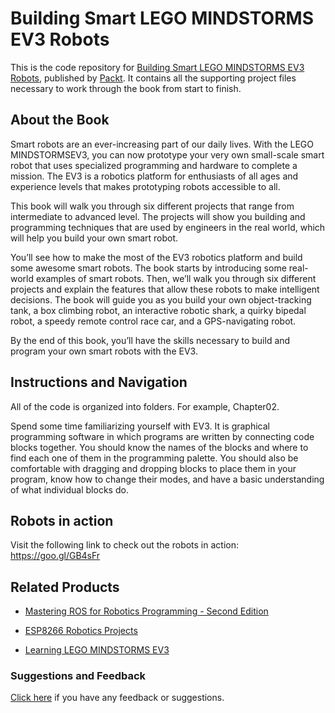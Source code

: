 # Building Smart LEGO MINDSTORMS EV3 Robots
This is the code repository for [Building Smart LEGO MINDSTORMS EV3 Robots](https://www.packtpub.com/hardware-and-creative/building-smart-lego-mindstorms-ev3-robots?utm_source=github&utm_medium=repository&utm_campaign=9781788471565), published by [Packt](https://www.packtpub.com/?utm_source=github). It contains all the supporting project files necessary to work through the book from start to finish.
## About the Book
Smart robots are an ever-increasing part of our daily lives. With the LEGO MINDSTORMSEV3, you can now prototype your very own small-scale smart robot that uses specialized programming and hardware to complete a mission. The EV3 is a robotics platform for enthusiasts of all ages and experience levels that makes prototyping robots accessible to all.

This book will walk you through six different projects that range from intermediate to advanced level. The projects will show you building and programming techniques that are used by engineers in the real world, which will help you build your own smart robot.

You’ll see how to make the most of the EV3 robotics platform and build some awesome smart robots. The book starts by introducing some real-world examples of smart robots. Then, we’ll walk you through six different projects and explain the features that allow these robots to make intelligent decisions. The book will guide you as you build your own object-tracking tank, a box climbing robot, an interactive robotic shark, a quirky bipedal robot, a speedy remote control race car, and a GPS-navigating robot.

By the end of this book, you’ll have the skills necessary to build and program your own smart robots with the EV3.

## Instructions and Navigation
All of the code is organized into folders. For example, Chapter02.




Spend some time familiarizing yourself with EV3. It is graphical programming software in which programs are written by connecting code blocks together. You should know the names of the blocks and where to find each one of them in the programming palette. You should also be comfortable with dragging and dropping blocks to place them in your program, know how to change their modes, and have a basic understanding of what individual blocks do.

## Robots in action
Visit the following link to check out the robots in action: https://goo.gl/GB4sFr

## Related Products
* [Mastering ROS for Robotics Programming - Second Edition](https://www.packtpub.com/hardware-and-creative/mastering-ros-robotics-programming-second-edition?utm_source=github&utm_medium=repository&utm_campaign=9781788478953)

* [ESP8266 Robotics Projects](https://www.packtpub.com/hardware-and-creative/esp8266-robotics-projects?utm_source=github&utm_medium=repository&utm_campaign=9781788474610)

* [Learning LEGO MINDSTORMS EV3](https://www.packtpub.com/hardware-and-creative/learning-lego-mindstorms-ev3?utm_source=github&utm_medium=repository&utm_campaign=9781783985029)

### Suggestions and Feedback
[Click here](https://docs.google.com/forms/d/e/1FAIpQLSe5qwunkGf6PUvzPirPDtuy1Du5Rlzew23UBp2S-P3wB-GcwQ/viewform) if you have any feedback or suggestions.
